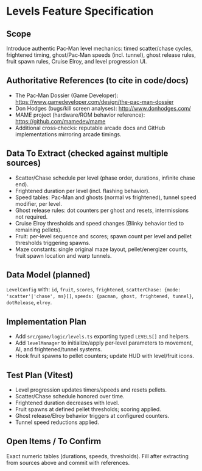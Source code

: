 # Levels Feature Specification

## Scope

Introduce authentic Pac‑Man level mechanics: timed scatter/chase cycles, frightened timing, ghost/Pac‑Man speeds (incl. tunnel), ghost release rules, fruit spawn rules, Cruise Elroy, and level progression UI.

## Authoritative References (to cite in code/docs)

- The Pac‑Man Dossier (Game Developer): https://www.gamedeveloper.com/design/the-pac-man-dossier
- Don Hodges (bugs/kill screen analyses): http://www.donhodges.com/
- MAME project (hardware/ROM behavior reference): https://github.com/mamedev/mame
- Additional cross‑checks: reputable arcade docs and GitHub implementations mirroring arcade timings.

## Data To Extract (checked against multiple sources)

- Scatter/Chase schedule per level (phase order, durations, infinite chase end).
- Frightened duration per level (incl. flashing behavior).
- Speed tables: Pac‑Man and ghosts (normal vs frightened), tunnel speed modifier, per level.
- Ghost release rules: dot counters per ghost and resets, intermissions not required.
- Cruise Elroy thresholds and speed changes (Blinky behavior tied to remaining pellets).
- Fruit: per‑level sequence and scores; spawn count per level and pellet thresholds triggering spawns.
- Maze constants: single original maze layout, pellet/energizer counts, fruit spawn location and warp tunnels.

## Data Model (planned)

`LevelConfig` with: `id`, `fruit`, `scores`, `frightened`, `scatterChase: {mode: 'scatter'|'chase', ms}[]`, `speeds: {pacman, ghost, frightened, tunnel}`, `dotRelease`, `elroy`.

## Implementation Plan

- Add `src/game/logic/levels.ts` exporting typed `LEVELS[]` and helpers.
- Add `levelManager` to initialize/apply per‑level parameters to movement, AI, and frightened/tunnel systems.
- Hook fruit spawns to pellet counters; update HUD with level/fruit icons.

## Test Plan (Vitest)

- Level progression updates timers/speeds and resets pellets.
- Scatter/Chase schedule honored over time.
- Frightened duration decreases with level.
- Fruit spawns at defined pellet thresholds; scoring applied.
- Ghost release/Elroy behavior triggers at configured counters.
- Tunnel speed reductions applied.

## Open Items / To Confirm

Exact numeric tables (durations, speeds, thresholds). Fill after extracting from sources above and commit with references.

